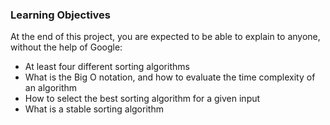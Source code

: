 ### Learning Objectives
At the end of this project, you are expected to be able to explain to anyone, without the help of Google:

- At least four different sorting algorithms
- What is the Big O notation, and how to evaluate the time complexity of an algorithm
- How to select the best sorting algorithm for a given input
- What is a stable sorting algorithm